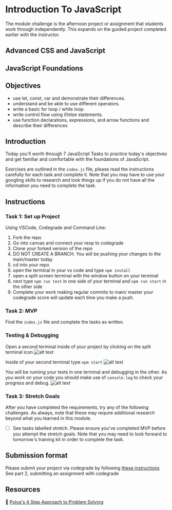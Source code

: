 # Introduction To JavaScript

The module challenge is the afternoon project or assignment that students work through independently. This expands on the guided project completed earlier with the instructor.

## Advanced CSS and JavaScript

## JavaScript Foundations

## Objectives

- use let, const, var and demonstrate their differences.
- understand and be able to use different operators.
- write a basic for loop / while loop.
- write control flow using if/else statements.
- use function declarations, expressions, and arrow
functions and describe their differences
  
## Introduction

Today you'll worth through 7 JavaScript Tasks to practice today's objectives and get familiar and comfortable with the foundations of JavaScript. 

Exercises are outlined in the `index.js` file, please read the instructions carefully for each task and complete it. Note that you may have to use your googling skills to research and look things up if you do not have all the information you need to complete the task.


## Instructions

### Task 1: Set up Project

Using VSCode, Codegrade and Command Line:


1. Fork the repo
2. Go into canvas and connect your reop to codegrade
3. Clone your forked version of the repo
4. DO NOT CREATE A BRANCH. You will be pushing your changes to the main/master today
5. cd into your repo
6. open the terminal in your vs code and type `npm install`
7. open a split screen terminal with the window button on your terminal
8. next type `npm run test` in one side of your terminal and `npm run start` in the other side
9. Complete your work making regular commits to main/ master your codegrade score will update each time you make a push.

### Task 2: MVP

Find the `index.js` file and complete the tasks as written. 

### Testing & Debugging

Open a second terminal inside of your project by clicking on the split terminal icon
![alt text](assets/split_terminal.png "Split Terminal")

Inside of your second terminal type `npm start` 
![alt text](assets/npm_start.png "type npm start")

You will be running your tests in one terminal and debugging in the other. As you work on your code you should make use of `console.log` to check your progress and debug.
![alt text](assets/tests_debug_terminal_final.png "your terminal should look like this")

### Task 3: Stretch Goals

After you have completed the requirements, try any of the following challenges. As always, note that these may require additional research beyond what you learned in this module.

- [ ] See tasks labelled stretch. Please ensure you've completed MVP before you attempt the stretch goals. Note that you may need to look forward to tomorrow's training kit in order to complete the task. 

## Submission format

Please submit your project via codegrade by following [these instructions](https://bloomtech.notion.site/bloomtech/BloomTech-Git-Flow-Step-by-step-269f68ae3bf64eb689a8328715a179f9) See part 2, submitting an assignment with codegrade

## Resources

🧮 [Polya's 4 Step Approach to Problem Solving](https://math.berkeley.edu/~gmelvin/polya.pdf)

 